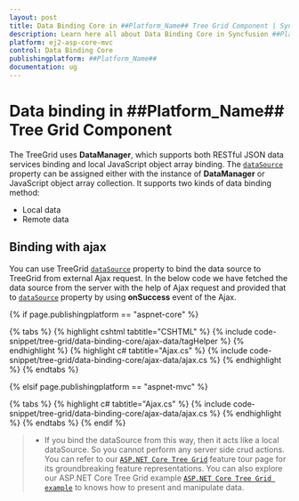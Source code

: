```yaml
---
layout: post
title: Data Binding Core in ##Platform_Name## Tree Grid Component | Syncfusion
description: Learn here all about Data Binding Core in Syncfusion ##Platform_Name## Tree Grid component of Syncfusion Essential JS 2 and more.
platform: ej2-asp-core-mvc
control: Data Binding Core
publishingplatform: ##Platform_Name##
documentation: ug
---
```



# Data binding in ##Platform_Name## Tree Grid Component

The TreeGrid uses **DataManager**, which supports both RESTful JSON data services binding and local JavaScript object array binding. The [`dataSource`](https://help.syncfusion.com/cr/cref_files/aspnetcore-js2/Syncfusion.EJ2~Syncfusion.EJ2.TreeGrid.TreeGrid~DataSource.html) property can be assigned either with the instance of **DataManager** or JavaScript object array collection.
It supports two kinds of data binding method:
* Local data
* Remote data



## Binding with ajax

You can use TreeGrid [`dataSource`](https://help.syncfusion.com/cr/cref_files/aspnetcore-js2/Syncfusion.EJ2~Syncfusion.EJ2.TreeGrid.TreeGrid~DataSource.html) property to bind the data source to TreeGrid from external Ajax request. In the below code we have fetched the data source from the server with the help of Ajax request and provided that to [`dataSource`](https://help.syncfusion.com/cr/cref_files/aspnetcore-js2/Syncfusion.EJ2~Syncfusion.EJ2.TreeGrid.TreeGrid~DataSource.html) property by using **onSuccess** event of the Ajax.

{% if page.publishingplatform == "aspnet-core" %}

{% tabs %}
{% highlight cshtml tabtitle="CSHTML" %}
{% include code-snippet/tree-grid/data-binding-core/ajax-data/tagHelper %}
{% endhighlight %}
{% highlight c# tabtitle="Ajax.cs" %}
{% include code-snippet/tree-grid/data-binding-core/ajax-data/ajax.cs %}
{% endhighlight %}
{% endtabs %}

{% elsif page.publishingplatform == "aspnet-mvc" %}

{% tabs %}
{% highlight c# tabtitle="Ajax.cs" %}
{% include code-snippet/tree-grid/data-binding-core/ajax-data/ajax.cs %}
{% endhighlight %}
{% endtabs %}
{% endif %}



> * If you bind the dataSource from this way, then it acts like a local dataSource. So you cannot perform any server side crud actions.
> You can refer to our  [`ASP.NET Core Tree Grid`](https://www.syncfusion.com/aspnet-core-ui-controls/tree-grid) feature tour page for its groundbreaking feature representations. You can also explore our ASP.NET Core Tree Grid example [`ASP.NET Core Tree Grid example`](https://ej2.syncfusion.com/aspnetcore/TreeGrid/Overview#/material) to knows how to present and manipulate data.